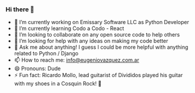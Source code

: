 ### Hi there 👋

- 🔭 I’m currently working on Emissary Software LLC as Python Developer
- 🌱 I’m currently learning Codo a Codo - React
- 👯 I’m looking to collaborate on any open source code to help others
- 🤔 I’m looking for help with any ideas on making my code better
- 💬 Ask me about anything! I guess I could be more helpful with anything related to Python / Django
- 📫 How to reach me: info@eugeniovazquez.com.ar
- 😄 Pronouns: Dude
- ⚡ Fun fact: Ricardo Mollo, lead guitarist of Divididos played his guitar with my shoes in a Cosquin Rock! 🤘
